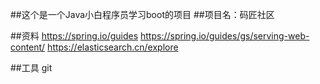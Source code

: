 ##这个是一个Java小白程序员学习boot的项目
##项目名：码匠社区


##资料
https://spring.io/guides
https://spring.io/guides/gs/serving-web-content/
https://elasticsearch.cn/explore

##工具
git
